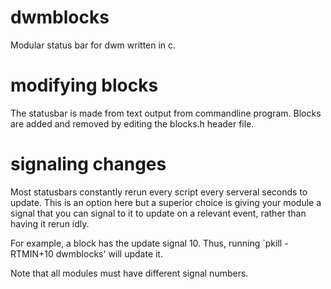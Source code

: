 # dwmblocks

Modular status bar for dwm written in c.

# modifying blocks

The statusbar is made from text output from commandline program. Blocks are
added and removed by editing the blocks.h header file.

# signaling changes

Most statusbars constantly rerun every script every serveral seconds to update.
This is an option here but a superior choice is giving your module a signal
that you can signal to it to update on a relevant event, rather than having it
rerun idly.

For example, a block has the update signal 10. Thus, running
`pkill -RTMIN+10 dwmblocks' will update it.

Note that all modules must have different signal numbers.
